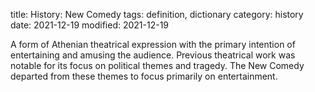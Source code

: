 title: History: New Comedy
tags: definition, dictionary
category: history
date: 2021-12-19
modified: 2021-12-19


A form of Athenian theatrical expression with the
primary intention of entertaining and amusing the audience. Previous
theatrical work was notable for its focus on political themes and
tragedy. The New Comedy departed from these themes to focus primarily
on entertainment.




